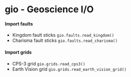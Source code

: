 # gio - Geoscience I/O

#### Import faults

* Kingdom fault sticks `gio.faults.read_kingdom()`
* Charisma fault sticks `gio.faults.read_charisma()`

#### Import grids

* CPS-3 grid `gio.grids.read_cps3()`
* Earth Vision grid `gio.grids.read_earth_vision_grid()`
